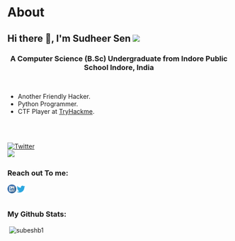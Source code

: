 # About
<h2 align="left"> Hi there 👋, I'm Sudheer Sen <img src="https://media.giphy.com/media/mGcNjsfWAjY5AEZNw6/giphy.gif" width="50"></h2>



<h3 align="center">A Computer Science (B.Sc) Undergraduate from Indore Public School Indore, India</h3>
<br />


-  Another Friendly Hacker.
-  Python Programmer.
-  CTF Player at [TryHackme](https://tryhackme.com/profile).

<br>

</br>

<a href="https://twitter.com/sudheerSen17"><img src="https://img.shields.io/twitter/follow/an0nud4y?label=Twitter&style=social" alt="Twitter"></a>
<br>
<img src=https://media.giphy.com/media/3oEjHWpiVIOGXT5l9m/giphy.gif width="300">
</br>

<h3 align="left"> Reach out To me:</h3>

<a href="https://www.linkedin.com/in/sudheer-sen-b08702178/">
  <img align="left" alt="Sudheer Sen | Linkedin" width="20px" src="https://raw.githubusercontent.com/An0nUD4Y/An0nUD4Y/master/assets/linkedin.svg" />
</a>

<a href="https://twitter.com/SudheerSen">
  <img align="left" alt="SudheerSen17 | Twitter" width="21px" src="https://raw.githubusercontent.com/An0nUD4Y/An0nUD4Y/master/assets/twitter.svg" />
</a>


<br />
<br />

<h3 align="left"> My Github Stats:</h3>

<p>&nbsp;<img align="center" src="https://github-readme-stats.vercel.app/api?username=an0nud4y&show_icons=true&count_private=true&theme=dark" alt="subeshb1" /></p>

